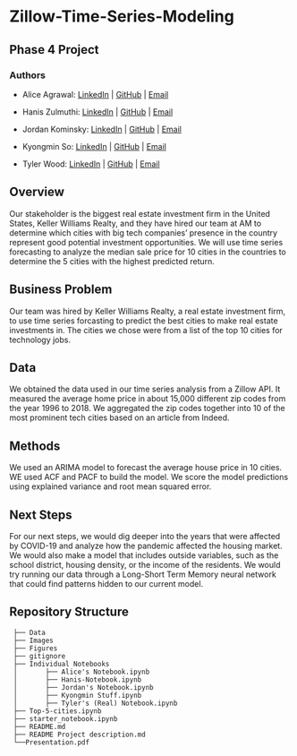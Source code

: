 # Zillow-Time-Series-Modeling

## Phase 4 Project

### Authors

- Alice Agrawal: 
[LinkedIn](https://www.linkedin.com/in/alice-agrawal/) | 
[GitHub](https://github.com/aliceagrawal) | 
[Email](mailto:alice.agrawal30@gmail.com)

- Hanis Zulmuthi: 
[LinkedIn](https://www.linkedin.com/in/hanis-zulmuthi/) | 
[GitHub](https://github.com/hanis-z) | 
[Email](mailto:haniszulaikha96@gmail.com)

- Jordan Kominsky: 
[LinkedIn](https://www.linkedin.com/in/jordan-kominsky/) | 
[GitHub](https://github.com/jskominsky) | 
[Email](mailto:jskominsky@gmail.com)

- Kyongmin So: 
[LinkedIn](https://www.linkedin.com/in/kyongminso/) | 
[GitHub](https://github.com/kyongminso) | 
[Email](mailto:kyongminso@gmail.com)

- Tyler Wood: 
[LinkedIn](https://www.linkedin.com/in/tyler-wood-08a036216/) | 
[GitHub](https://github.com/twood2015) | 
[Email](mailto:T.wood20151996@gmail.com)


## Overview

Our stakeholder is the biggest real estate investment firm in the United States, Keller Williams Realty, and they have hired our team at AM to determine which cities with big tech companies’ presence in the country represent good potential investment opportunities. We will use time series forecasting to analyze the median sale price for 10 cities in the countries to determine the 5 cities with the highest predicted return.


## Business Problem

Our team was hired by Keller Williams Realty, a real estate investment firm, to use time series forcasting to predict the best cities to make real estate investments in.  The cities we chose were from a list of the top 10 cities for technology jobs.  


## Data

We obtained the data used in our time series analysis from a Zillow API. It measured the average home price in about 15,000 different zip codes from the year 1996 to 2018. We aggregated the zip codes together into 10 of the most prominent tech cities based on an article from Indeed. 


## Methods

We used an ARIMA model to forecast the average house price in 10 cities. WE used ACF and PACF to build the model. We score the model predictions using explained variance and root mean squared error. 

## Next Steps

For our next steps, we would dig deeper into the years that were affected by COVID-19 and analyze how the pandemic affected the housing market. We would also make a model that includes outside variables, such as the school district, housing density, or the income of the residents.  We would try running our data through a Long-Short Term Memory neural network that could find patterns hidden to our current model. 


## Repository Structure
```
 ├── Data
 ├── Images
 ├── Figures
 ├── gitignore
 ├── Individual Notebooks
 │       ├── Alice's Notebook.ipynb
 │       ├── Hanis-Notebook.ipynb
 │       ├── Jordan's Notebook.ipynb
 │       ├── Kyongmin Stuff.ipynb
 │       ├── Tyler's (Real) Notebook.ipynb
 ├── Top-5-cities.ipynb
 ├── starter_notebook.ipynb
 ├── README.md
 ├── README Project description.md
 └──Presentation.pdf
  
```
